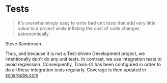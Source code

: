 Tests
=====

> It’s overwhelmingly easy to write bad unit tests that add very little value to a project while inflating the cost of code changes astronomically.

Steve Sanderson.

Thus, and because it is not a Test-driven Development project, we intentionally don't do any unit tests.
In contrast, we use integration tests to avoid regression.
Consequently, Travis-CI has been configured in order to do all these integration tests regularly.
Coverage is then updated in [sonarqube.com](https://sonarqube.com/component_measures/metric/coverage/list?id=armadito%3Aglpi%3ADEV%3ADEV)
